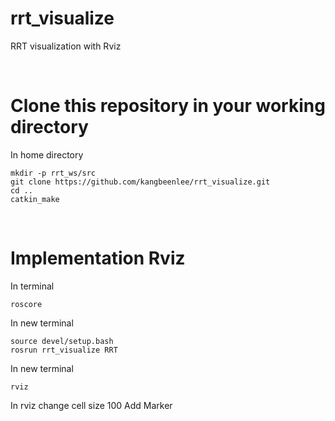 # rrt_visualize
RRT visualization with Rviz

<br/>

# Clone this repository in your working directory
In home directory

```
mkdir -p rrt_ws/src
git clone https://github.com/kangbeenlee/rrt_visualize.git
cd ..
catkin_make
```

<br/>

# Implementation Rviz
In terminal
```
roscore
```

In new terminal
```
source devel/setup.bash
rosrun rrt_visualize RRT
```

In new terminal
```
rviz
```

In rviz
change cell size 100
Add Marker
